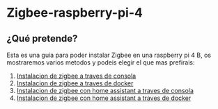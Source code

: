 # Zigbee-raspberry-pi-4


## ¿Qué pretende?

Esta es una guia para poder instalar Zigbee en una raspberry pi 4 B, os mostraremos varios metodos y podeis elegir el que mas prefirais:

1. [Instalacion de zigbee a traves de consola](zigbee_consola.md)
2. [Instalacion de zigbee a traves de docker](zigbee_docker.md)
3. [Instalacion de zigbee con home assistant a traves de consola](zigbee_home_assistant_consola.md)
4. [Instalacion de zigbee con home assistant a traves de docker](zigbee_home_assistant_docker.md)
